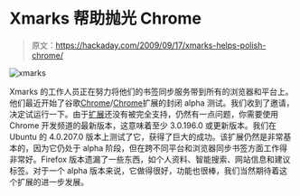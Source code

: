 # Xmarks 帮助抛光 Chrome

> 原文：<https://hackaday.com/2009/09/17/xmarks-helps-polish-chrome/>

![xmarks](img/06cc840bb7c2fef66ff7adcfe1f294f9.png "xmarks")

Xmarks 的工作人员正在努力将他们的书签同步服务带到所有的浏览器和平台上。他们最近开始了谷歌[Chrome](http://www.google.com/chrome)/[Chrome](http://code.google.com/chromium/)扩展的封闭 alpha 测试。我们收到了邀请，决定试运行一下。由于[扩展](http://hackaday.com/2009/09/08/build-your-own-browser-extensions-for-google-chrome/)还没有被完全支持，仍然有一点问题，你需要使用 Chrome 开发频道的最新版本，这意味着至少 3.0.196.0 或更新版本。我们在 Ubuntu 的 4.0.207.0 版本上测试了它，获得了巨大的成功。该扩展仍然是非常基本的，因为它仍处于 alpha 阶段，但在跨不同平台和浏览器同步书签方面工作得非常好。Firefox 版本遗漏了一些东西，如个人资料、智能搜索、网站信息和建议标签。对于一个 alpha 版本来说，它做得很好，功能也很棒，我们当然期待着这个扩展的进一步发展。